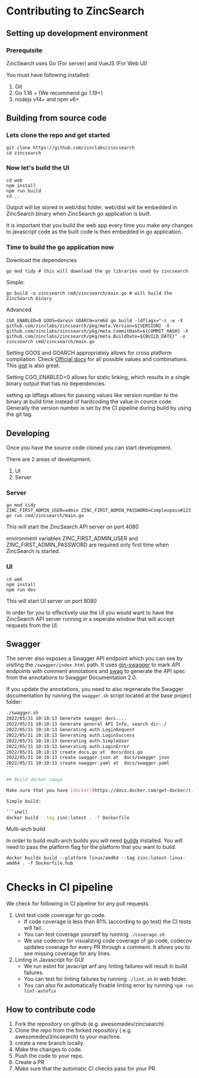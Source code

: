 # Contributing to ZincSearch

## Setting up development environment

### Prerequisite

ZincSearch uses Go (For server) and VueJS (For Web UI)

You must have following installed:

1. Git
2. Go 1.16 + (We recommend go 1.19+)
3. nodejs v14+ and npm v6+

## Building from source code

### Lets clone the repo and get started

```shell
git clone https://github.com/zinclabs/zincsearch
cd zincsearch
```

### Now let's build the UI

```shell
cd web
npm install
npm run build
cd ..
```

Output will be stored in web/dist folder. web/dist will be embedded in ZincSearch binary when ZincSearch go application is built.

It is important that you build the web app every time you make any changes to javascript code as the built code is then embedded in go application.

### Time to build the go application now

Download the dependencies

```shell
go mod tidy # this will download the go libraries used by zincsearch
```

Simple:

```shell
go build -o zincsearch cmd/zincsearch/main.go # will build the ZincSearch binary
```

Advanced

```shell
CGO_ENABLED=0 GOOS=darwin GOARCH=arm64 go build -ldflags="-s -w -X github.com/zinclabs/zincsearch/pkg/meta.Version=${VERSION} -X github.com/zinclabs/zincsearch/pkg/meta.CommitHash=${COMMIT_HASH} -X github.com/zinclabs/zincsearch/pkg/meta.BuildDate=${BUILD_DATE}" -o zincsearch cmd/zincsearch/main.go
```

Setting GOOS and GOARCH appropriately allows for cross platform compilation. Check [Official docs](https://go.dev/doc/install/source#environment) for all possible values and combinations. This [gist](https://gist.github.com/asukakenji/f15ba7e588ac42795f421b48b8aede63) is also great.

Setting CGO_ENABLED=0 allows for static linking, which results in a single binary output that has no dependencies.

setting up ldflags allows for passing values like version number to the binary at build time instead of hardcoding the value in cource code. Generally the version number is set by the CI pipeline during build by using the git tag.

## Developing

Once you have the source code cloned you can start development.

There are 2 areas of development.

1. UI
1. Server

### Server

```shell
go mod tidy
ZINC_FIRST_ADMIN_USER=admin ZINC_FIRST_ADMIN_PASSWORD=Complexpass#123 go run cmd/zincsearch/main.go
```

This will start the ZincSearch API server on port 4080

environment variables ZINC_FIRST_ADMIN_USER and ZINC_FIRST_ADMIN_PASSWORD are required only first time when ZincSearch is started.

### UI

```shell
cd web
npm install
npm run dev
```

This will start UI server on port 8080

In order for you to effectively use the UI you would want to have the ZincSearch API server running in a seperate window that will accept requests from the UI.

## Swagger

The server also exposes a Swagger API endpoint which you can see by visiting the `/swagger/index.html` path. It uses [gin-swagger](https://github.com/swaggo/gin-swagger) to mark API endpoints with comment annotations and [swag](https://github.com/swaggo/swag) to generate the API spec from the annotations to Swagger Documentation 2.0.

If you update the annotations, you need to also regenerate the Swagger documentation by running the `swagger.sh` script located at the base project folder:

````bash
./swagger.sh
2022/05/31 10:18:13 Generate swagger docs....
2022/05/31 10:18:13 Generate general API Info, search dir:./
2022/05/31 10:18:13 Generating auth.LoginRequest
2022/05/31 10:18:13 Generating auth.LoginSuccess
2022/05/31 10:18:13 Generating auth.SimpleUser
2022/05/31 10:18:13 Generating auth.LoginError
2022/05/31 10:18:13 create docs.go at  docs/docs.go
2022/05/31 10:18:13 create swagger.json at  docs/swagger.json
2022/05/31 10:18:13 create swagger.yaml at  docs/swagger.yaml
```

## Build docker image

Make sure that you have [docker](https://docs.docker.com/get-docker/).

Simple build:

```shell
docker build --tag zinc:latest . -f Dockerfile
````

Multi-arch build

In order to build multi-arch builds you will need [buildx](https://docs.docker.com/buildx/working-with-buildx/) installed. You will need to pass the platform flag for the platform that you want to build.

```shell
docker buildx build --platform linux/amd64 --tag zinc:latest-linux-amd64 . -f Dockerfile.hub
```

# Checks in CI pipeline

We check for following in CI pipeline for any pull requests.

1. Unit test code coverage for go code.
    - If code coverage is less than 81% (according to go test) the CI tests will fail.
    - You can test coverage yourself by running `./coverage.sh` 
    - We use codecov for visualizing code coverage of go code, codecov updates coverage for every PR through a comment. It allows you to see missing coverage for any lines.
1. Linting in Javascript for GUI
    - We run eslint for javacript anf any linting failures will result in build failures.
    - You can test for linting failures by running `./lint.sh` in web folder.
    - You can also fix automatically fixable linting error by running `npm run lint-autofix`


## How to contribute code

1. Fork the repository on github (e.g. awesomedev/zincsearch)
1. Clone the repo from the forked repository ( e.g. awesomedev/zincsearch) to your machine.
1. create a new branch locally. 
1. Make the changes to code.
1. Push the code to your repo.
1. Create a PR
1. Make sure that the automatic CI checks pass for your PR.
